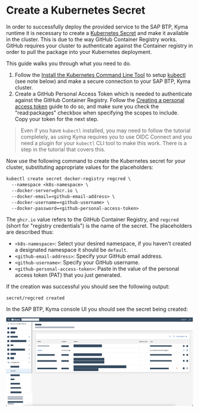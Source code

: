 # Create a Kubernetes Secret

In order to successfully deploy the provided service to the SAP BTP, Kyma runtime it is necessary to create a [Kubernetes Secret](https://kubernetes.io/docs/concepts/configuration/secret/) and make it available in the cluster. This is due to the way GitHub Container Registry works. GitHub requires your cluster to authenticate against the Container registry in order to pull the package into your Kubernetes deployment.

This guide walks you through what you need to do.

1. Follow the [Install the Kubernetes Command Line Tool](https://developers.sap.com/tutorials/cp-kyma-download-cli.html) to setup [kubectl](https://kubernetes.io/docs/tasks/tools/#kubectl) (see note below) and make a secure connection to your SAP BTP, Kyma cluster.
1. Create a GitHub Personal Access Token which is needed to authenticate against the GitHub Container Registry. Follow the [Creating a personal access token](https://docs.github.com/en/authentication/keeping-your-account-and-data-secure/creating-a-personal-access-token) guide to do so, and make sure you check the "read:packages" checkbox when specifying the scopes to include. Copy your token for the next step.

> Even if you have `kubectl` installed, you may need to follow the tutorial completely, as using Kyma requires you to use OIDC Connect and you need a plugin for your `kubectl` CLI tool to make this work. There is a step in the tutorial that covers this.

Now use the following command to create the Kubernetes secret for your cluster, substituting appropriate values for the placeholders:

```console
kubectl create secret docker-registry regcred \
  --namespace <k8s-namespace> \
  --docker-server=ghcr.io \
  --docker-email=<github-email-address> \
  --docker-username=<github-username> \
  --docker-password=<github-personal-access-token>
```

The `ghcr.io` value refers to the GitHub Container Registry, and `regcred` (short for "registry credentials") is the name of the secret. The placeholders are described thus:

* `<k8s-namespace>`: Select your desired namespace, if you haven't created a designated namespace it should be `default`.
* `<github-email-address>`: Specify your GitHub email address.
* `<github-username>`: Specify your GitHub username.
* `<github-personal-access-token>`: Paste in the value of the personal access token (PAT) that you just generated.

If the creation was successful you should see the following output:

```console
secret/regcred created
```

In the SAP BTP, Kyma console UI you should see the secret being created:

![Kubernetes Secret](/images/Kyma_Secret.png)
